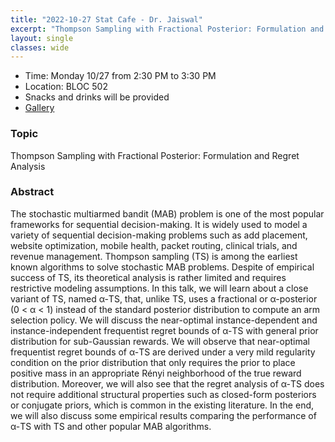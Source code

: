 ```yaml
---
title: "2022-10-27 Stat Cafe - Dr. Jaiswal"
excerpt: "Thompson Sampling with Fractional Posterior: Formulation and Regret Analysis"
layout: single
classes: wide
---
```


- Time: Monday 10/27 from 2:30 PM to 3:30 PM
- Location: BLOC 502
- Snacks and drinks will be provided
- [Gallery](/stat-cafe-jaiswal/)

### Topic

Thompson Sampling with Fractional Posterior: Formulation and Regret Analysis

### Abstract

The stochastic multiarmed bandit (MAB) problem is one of the most popular frameworks for sequential decision-making. It is widely used to model a variety of sequential decision-making problems such as add placement, website optimization, mobile health, packet routing, clinical trials, and revenue management. Thompson sampling (TS) is among the earliest known algorithms to solve stochastic MAB problems. Despite of empirical success of TS, its theoretical analysis is rather limited and requires restrictive modeling assumptions. In this talk, we will learn about a close variant of TS, named α-TS, that, unlike TS, uses a fractional or α-posterior (0 < α < 1) instead of the standard posterior distribution to compute an arm selection policy. We will discuss the near-optimal instance-dependent and instance-independent frequentist regret bounds of α-TS with general prior distribution for sub-Gaussian rewards. We will observe that near-optimal frequentist regret bounds of α-TS are derived under a very mild regularity condition on the prior distribution that only requires the prior to place positive mass in an appropriate Rényi neighborhood of the true reward distribution. Moreover, we will also see that the regret analysis of α-TS does not require additional structural properties such as closed-form posteriors or conjugate priors, which is common in the existing literature. In the end, we will also discuss some empirical results comparing the performance of α-TS with TS and other popular MAB algorithms.
